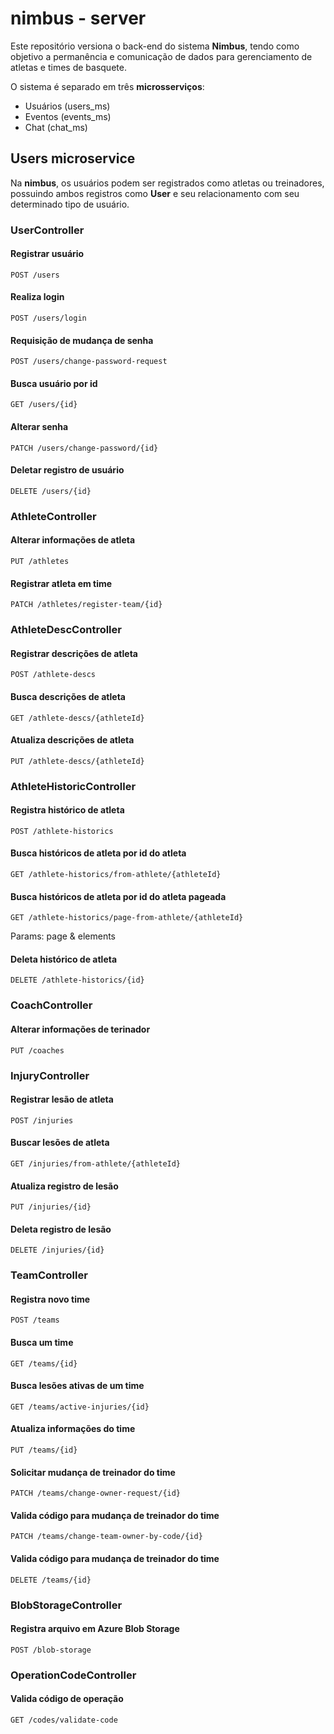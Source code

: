 # nimbus - server

Este repositório versiona o back-end do sistema **Nimbus**, tendo como objetivo a permanência e comunicação de dados para gerenciamento de atletas e times de basquete.

O sistema é separado em três **microsserviços**: 
- Usuários (users_ms)
- Eventos (events_ms)
- Chat (chat_ms)

## Users microservice

Na **nimbus**, os usuários podem ser registrados como atletas ou treinadores, possuindo ambos registros como **User** e seu relacionamento com seu determinado tipo de usuário.
### UserController

#### Registrar usuário
```http
POST /users
```

#### Realiza login
```http
POST /users/login
```

#### Requisição de mudança de senha
```http
POST /users/change-password-request
```

#### Busca usuário por id
```http
GET /users/{id}
```

#### Alterar senha
```http
PATCH /users/change-password/{id}
```

#### Deletar registro de usuário
```http
DELETE /users/{id}
```

### AthleteController

#### Alterar informações de atleta
```http
PUT /athletes
```

#### Registrar atleta em time
```http
PATCH /athletes/register-team/{id}
```

### AthleteDescController

#### Registrar descrições de atleta
```http
POST /athlete-descs
```

#### Busca descrições de atleta
```http
GET /athlete-descs/{athleteId}
```

#### Atualiza descrições de atleta
```http
PUT /athlete-descs/{athleteId}
```

### AthleteHistoricController

#### Registra histórico de atleta
```http
POST /athlete-historics
```

#### Busca históricos de atleta por id do atleta
```http
GET /athlete-historics/from-athlete/{athleteId}
```

#### Busca históricos de atleta por id do atleta pageada
```http
GET /athlete-historics/page-from-athlete/{athleteId}
```
Params: page & elements

#### Deleta histórico de atleta
```http
DELETE /athlete-historics/{id}
```

### CoachController

#### Alterar informações de terinador
```http
PUT /coaches
```

### InjuryController

#### Registrar lesão de atleta
```http
POST /injuries
```

#### Buscar lesões de atleta
```http
GET /injuries/from-athlete/{athleteId}
```

#### Atualiza registro de lesão
```http
PUT /injuries/{id}
```

#### Deleta registro de lesão
```http
DELETE /injuries/{id}
```

### TeamController

#### Registra novo time
```http
POST /teams
```

#### Busca um time
```http
GET /teams/{id}
```

#### Busca lesões ativas de um time
```http
GET /teams/active-injuries/{id}
```

#### Atualiza informações do time
```http
PUT /teams/{id}
```

#### Solicitar mudança de treinador do time
```http
PATCH /teams/change-owner-request/{id}
```

#### Valida código para mudança de treinador do time
```http
PATCH /teams/change-team-owner-by-code/{id}
```

#### Valida código para mudança de treinador do time
```http
DELETE /teams/{id}
```

### BlobStorageController

#### Registra arquivo em Azure Blob Storage
```http
POST /blob-storage
```

### OperationCodeController

#### Valida código de operação
```http
GET /codes/validate-code
```
